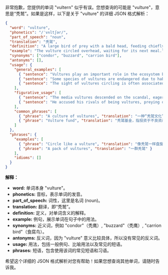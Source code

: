 非常抱歉，您提供的单词 "vultern" 似乎有误。您想查询的可能是 "vulture"，意思是“秃鹫”。如果是这样，以下是关于 "vulture" 的详细 JSON 格式解析：

```json
{
  "word": "vulture",
  "phonetics": "/ˈvʌltʃər/",
  "part_of_speech": "noun",
  "translation": "秃鹫",
  "definition": "A large bird of prey with a bald head, feeding chiefly on carrion.",
  "example": "The vulture circled overhead, waiting for its next meal.",
  "synonyms": ["condor", "buzzard", "carrion bird"],
  "antonyms": [],
  "usage": {
    "general_examples": [
      { "sentence": "Vultures play an important role in the ecosystem by cleaning up carrion.", "translation": "秃鹫在生态系统中扮演着重要的角色，它们清理腐肉。" },
      { "sentence": "Some species of vultures are endangered due to habitat loss and poisoning.", "translation": "由于栖息地丧失和中毒，一些种类的秃鹫濒临灭绝。" },
      { "sentence": "The sight of vultures circling is often associated with death.", "translation": "秃鹫盘旋的景象常常与死亡联系在一起。" }
    ],
    "figurative_usage": [
      { "sentence": "The media vultures descended on the scandal, eager to pick apart every detail.", "translation": "媒体像秃鹫一样扑向这起丑闻，急于剖析每一个细节。(比喻)" },
      { "sentence": "He accused his rivals of being vultures, preying on the misfortunes of others.", "translation": "他指责他的竞争对手是秃鹫，以他人的不幸为食。(比喻)" }
    ],
    "common_phrases": [
      { "phrase": "A culture of vultures", "translation": "一种“秃鹫文化”，指以他人弱点或不幸为食的文化" },
      { "phrase": "Vulture fund", "translation": "秃鹫基金，指投资于不良资产以获取高额利润的基金" }
    ]
  },
  "phrases": {
    "examples": [
      { "phrase": "Circle like a vulture", "translation": "像秃鹫一样盘旋 (等待时机)" },
      { "phrase": "A pack of vultures", "translation": "一群秃鹫" }
    ],
    "idioms": []
  }
}
```

**解释：**

*   **word:** 单词本身 "vulture"。
*   **phonetics:** 音标，表示单词的发音。
*   **part\_of\_speech:** 词性，这里是名词 (noun)。
*   **translation:** 翻译，即“秃鹫”。
*   **definition:** 定义，对单词含义的解释。
*   **example:** 例句，展示单词在句子中的用法。
*   **synonyms:** 近义词，例如 "condor"（秃鹰）, "buzzard"（秃鹰）, "carrion bird"（食腐鸟）。
*   **antonyms:** 反义词，因为 "vulture" 意义比较具体，所以没有常见的反义词。
*   **usage:** 用法，包括一般例句、比喻用法以及常见的短语。
*   **phrases:** 短语，包含使用该词的常见短语和习语。

希望这个详细的 JSON 格式解析对您有帮助！如果您想查询其他单词，请随时告诉我。
 